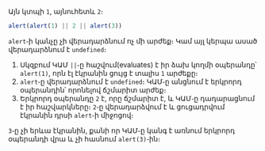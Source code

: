 Այն կտպի `1`, այնուհետև `2`։

```js run
alert(alert(1) || 2 || alert(3))
```

`alert`֊ի կանչը չի վերադարձնում ոչ մի արժեք։ Կամ այլ կերպա ասած վերադարձնում է `undefined`։

1. Սկզբում ԿԱՄ `||`֊ը հաշվում(evaluates) է իր ձախ կողմի օպերանդը՝ `alert(1)`, որն էլ էկրանին ցույց է տալիս `1` արժեքը։
2. `alert`֊ը վերադարձնում է `undefined`։ ԿԱՄ֊ը անցնում է երկրորդ օպերանդին՝ որոնելով ճշմարիտ արժեք։
3. Երկրորդ օպերանդը `2` է, որը ճշմարիտ է, և ԿԱՄ֊ը դադարացնում է իր հաշվարկները։ `2`֊ը վերադարձվում է և ցուցադրվում էկրանին դրսի `alert`֊ի միջոցով։

`3`֊ը չի երևա էկրանին, քանի որ ԿԱՄ֊ը կանգ է առնում երկրորդ օպերանդի վրա և չի հասնում `alert(3)`֊ին։
